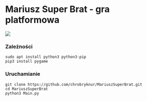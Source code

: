 # Mariusz Super Brat - gra platformowa

![](https://i.imgur.com/eFnhkR2.png)

### Zależności
```
sudo apt install python3 python3-pip
pip3 install pygame
```
### Uruchamianie
```
git clone https://github.com/chrobryknur/MariuszSuperBrat.git
cd MariuszSuperBrat
python3 Main.py
```
